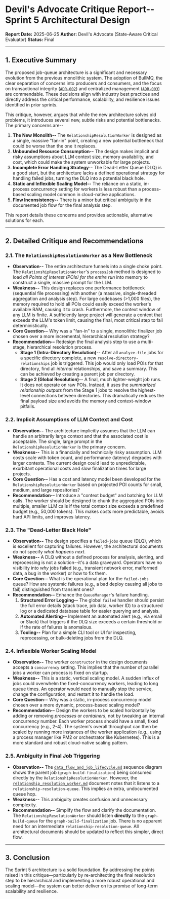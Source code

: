# Devil's Advocate Critique Report-- Sprint 5 Architectural Design

**Report Date:** 2025-06-25
**Author:** Devil's Advocate (State-Aware Critical Evaluator)
**Status:** Final

---

## 1. Executive Summary

The proposed job-queue architecture is a significant and necessary evolution from the previous monolithic system. The adoption of BullMQ, the clear separation of concerns into producers and consumers, and the focus on transactional integrity ([`ADR-002`](docs/architecture/sprint_5_performance/adr.md:27)) and centralized management ([`ADR-003`](docs/architecture/sprint_5_performance/adr.md:45)) are commendable. These decisions align with industry best practices and directly address the critical performance, scalability, and resilience issues identified in prior sprints.

This critique, however, argues that while the new architecture solves old problems, it introduces several new, subtle risks and potential bottlenecks. The primary concerns are--

1.  **The New Monolith--** The `RelationshipResolutionWorker` is designed as a single, massive "fan-in" point, creating a new potential bottleneck that could be worse than the one it replaces.
2.  **Unbounded Resource Consumption--** The design makes implicit and risky assumptions about LLM context size, memory availability, and cost, which could make the system unworkable for large projects.
3.  **Incomplete Error Handling Strategy--** The Dead-Letter Queue (DLQ) is a good start, but the architecture lacks a defined operational strategy for handling failed jobs, turning the DLQ into a potential black hole.
4.  **Static and Inflexible Scaling Model--** The reliance on a static, in-process concurrency setting for workers is less robust than a process-based scaling model common in cloud-native applications.
5.  **Flow Inconsistency--** There is a minor but critical ambiguity in the documented job flow for the final analysis step.

This report details these concerns and provides actionable, alternative solutions for each.

---

## 2. Detailed Critique and Recommendations

### 2.1. The `RelationshipResolutionWorker` as a New Bottleneck

-   **Observation--** The entire architecture funnels into a single choke point. The `RelationshipResolutionWorker`'s `processJob` method is designed to load *all Points of Interest (POIs) for the entire run* into memory to construct a single, massive prompt for the LLM.
-   **Weakness--** This design replaces one performance bottleneck (sequential file processing) with another (a massive, single-threaded aggregation and analysis step). For large codebases (>1,000 files), the memory required to hold all POIs could easily exceed the worker's available RAM, causing it to crash. Furthermore, the context window of any LLM is finite. A sufficiently large project will generate a context that exceeds the LLM's token limit, causing the final, most critical step to fail deterministically.
-   **Core Question--** Why was a "fan-in" to a single, monolithic finalizer job chosen over a more incremental, hierarchical resolution strategy?
-   **Recommendation--** Redesign the final analysis step to use a multi-stage, hierarchical resolution process.
    -   **Stage 1 (Intra-Directory Resolution)--** After all `analyze-file` jobs for a specific directory complete, a new `resolve-directory-relationships` job is triggered. This job would only load POIs for that directory, find all *internal* relationships, and save a summary. This can be achieved by creating a parent job per directory.
    -   **Stage 2 (Global Resolution)--** A final, much lighter-weight job runs. It does not operate on raw POIs. Instead, it uses the *summarized relationship outputs* from the Stage 1 jobs to resolve the highest-level connections between directories. This dramatically reduces the final payload size and avoids the memory and context-window pitfalls.

### 2.2. Implicit Assumptions of LLM Context and Cost

-   **Observation--** The architecture implicitly assumes that the LLM can handle an arbitrarily large context and that the associated cost is acceptable. The single, large prompt in the `RelationshipResolutionWorker` is the primary concern.
-   **Weakness--** This is a financially and technically risky assumption. LLM costs scale with token count, and performance (latency) degrades with larger contexts. The current design could lead to unpredictable, exorbitant operational costs and slow finalization times for large projects.
-   **Core Question--** Has a cost and latency model been developed for the `RelationshipResolutionWorker` based on projected POI counts for small, medium, and large repositories?
-   **Recommendation--** Introduce a "context budget" and batching for LLM calls. The worker should be designed to chunk the aggregated POIs into multiple, smaller LLM calls if the total context size exceeds a predefined budget (e.g., 50,000 tokens). This makes costs more predictable, avoids hard API limits, and improves latency.

### 2.3. The "Dead-Letter Black Hole"

-   **Observation--** The design specifies a `failed-jobs` queue (DLQ), which is excellent for capturing failures. However, the architectural documents do not specify *what happens next*.
-   **Weakness--** A DLQ without a defined process for analysis, alerting, and reprocessing is not a solution--it's a data graveyard. Operators have no visibility into *why* jobs failed (e.g., transient network error, malformed data, a bug in the worker) or how to fix them.
-   **Core Question--** What is the operational plan for the `failed-jobs` queue? How are systemic failures (e.g., a bad deploy causing all jobs to fail) distinguished from transient ones?
-   **Recommendation--** Enhance the `QueueManager`'s failure handling.
    1.  **Structured Error Logging--** The global `failed` handler should persist the full error details (stack trace, job data, worker ID) to a structured log or a dedicated database table for easier querying and analysis.
    2.  **Automated Alerting--** Implement an automated alert (e.g., via email or Slack) that triggers if the DLQ size exceeds a certain threshold or if the rate of failures is anomalous.
    3.  **Tooling--** Plan for a simple CLI tool or UI for inspecting, reprocessing, or bulk-deleting jobs from the DLQ.

### 2.4. Inflexible Worker Scaling Model

-   **Observation--** The worker `constructor` in the design documents accepts a `concurrency` setting. This implies that the number of parallel jobs a worker can process is fixed on startup.
-   **Weakness--** This is a static, vertical scaling model. A sudden influx of jobs could overwhelm the fixed-concurrency workers, leading to long queue times. An operator would need to manually stop the service, change the configuration, and restart it to handle the load.
-   **Core Question--** Why was a static, in-process concurrency model chosen over a more dynamic, process-based scaling model?
-   **Recommendation--** Design the workers to be scaled horizontally by adding or removing *processes* or *containers*, not by tweaking an internal concurrency number. Each worker process should have a small, fixed concurrency (e.g., 2-4). The system's overall throughput can then be scaled by running more instances of the worker application (e.g., using a process manager like PM2 or orchestrator like Kubernetes). This is a more standard and robust cloud-native scaling pattern.

### 2.5. Ambiguity in Final Job Triggering

-   **Observation--** The [`data_flow_and_job_lifecycle.md`](docs/architecture/sprint_5_performance/data_flow_and_job_lifecycle.md) sequence diagram shows the parent job (`graph-build-finalization`) being consumed directly by the `RelationshipResolutionWorker`. However, the [`relationship_resolution_worker.md`](docs/architecture/sprint_5_performance/relationship_resolution_worker.md) document notes that it listens to a `relationship-resolution-queue`. This implies an extra, undocumented queue hop.
-   **Weakness--** This ambiguity creates confusion and unnecessary complexity.
-   **Recommendation--** Simplify the flow and clarify the documentation. The `RelationshipResolutionWorker` should listen **directly** to the `graph-build-queue` for the `graph-build-finalization` job. There is no apparent need for an intermediate `relationship-resolution-queue`. All architectural documents should be updated to reflect this simpler, direct flow.

---
## 3. Conclusion

The Sprint 5 architecture is a solid foundation. By addressing the points raised in this critique—particularly by re-architecting the final resolution step to be hierarchical and implementing a more robust operational and scaling model—the system can better deliver on its promise of long-term scalability and resilience.